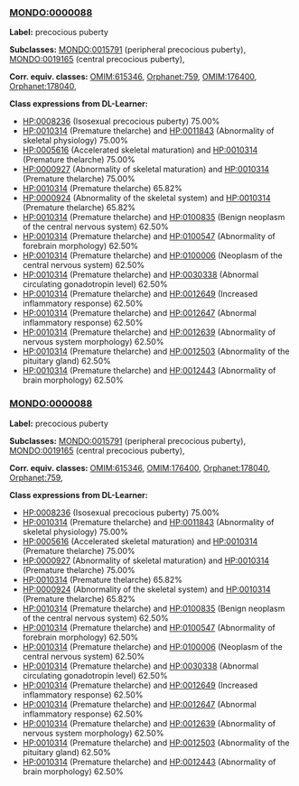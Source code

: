 
### [MONDO:0000088](http://purl.obolibrary.org/obo/MONDO_0000088)
**Label:** precocious puberty

**Subclasses:** [MONDO:0015791](http://purl.obolibrary.org/obo/MONDO_0015791) (peripheral precocious puberty), [MONDO:0019165](http://purl.obolibrary.org/obo/MONDO_0019165) (central precocious puberty), 

**Corr. equiv. classes:** [OMIM:615346](http://purl.obolibrary.org/obo/OMIM_615346), [Orphanet:759](http://www.orpha.net/ORDO/Orphanet_759), [OMIM:176400](http://purl.obolibrary.org/obo/OMIM_176400), [Orphanet:178040](http://www.orpha.net/ORDO/Orphanet_178040), 

**Class expressions from DL-Learner:**

- [HP:0008236](http://purl.obolibrary.org/obo/HP_0008236) (Isosexual precocious puberty) 75.00%
- [HP:0010314](http://purl.obolibrary.org/obo/HP_0010314) (Premature thelarche) and [HP:0011843](http://purl.obolibrary.org/obo/HP_0011843) (Abnormality of skeletal physiology) 75.00%
- [HP:0005616](http://purl.obolibrary.org/obo/HP_0005616) (Accelerated skeletal maturation) and [HP:0010314](http://purl.obolibrary.org/obo/HP_0010314) (Premature thelarche) 75.00%
- [HP:0000927](http://purl.obolibrary.org/obo/HP_0000927) (Abnormality of skeletal maturation) and [HP:0010314](http://purl.obolibrary.org/obo/HP_0010314) (Premature thelarche) 75.00%
- [HP:0010314](http://purl.obolibrary.org/obo/HP_0010314) (Premature thelarche) 65.82%
- [HP:0000924](http://purl.obolibrary.org/obo/HP_0000924) (Abnormality of the skeletal system) and [HP:0010314](http://purl.obolibrary.org/obo/HP_0010314) (Premature thelarche) 65.82%
- [HP:0010314](http://purl.obolibrary.org/obo/HP_0010314) (Premature thelarche) and [HP:0100835](http://purl.obolibrary.org/obo/HP_0100835) (Benign neoplasm of the central nervous system) 62.50%
- [HP:0010314](http://purl.obolibrary.org/obo/HP_0010314) (Premature thelarche) and [HP:0100547](http://purl.obolibrary.org/obo/HP_0100547) (Abnormality of forebrain morphology) 62.50%
- [HP:0010314](http://purl.obolibrary.org/obo/HP_0010314) (Premature thelarche) and [HP:0100006](http://purl.obolibrary.org/obo/HP_0100006) (Neoplasm of the central nervous system) 62.50%
- [HP:0010314](http://purl.obolibrary.org/obo/HP_0010314) (Premature thelarche) and [HP:0030338](http://purl.obolibrary.org/obo/HP_0030338) (Abnormal circulating gonadotropin level) 62.50%
- [HP:0010314](http://purl.obolibrary.org/obo/HP_0010314) (Premature thelarche) and [HP:0012649](http://purl.obolibrary.org/obo/HP_0012649) (Increased inflammatory response) 62.50%
- [HP:0010314](http://purl.obolibrary.org/obo/HP_0010314) (Premature thelarche) and [HP:0012647](http://purl.obolibrary.org/obo/HP_0012647) (Abnormal inflammatory response) 62.50%
- [HP:0010314](http://purl.obolibrary.org/obo/HP_0010314) (Premature thelarche) and [HP:0012639](http://purl.obolibrary.org/obo/HP_0012639) (Abnormality of nervous system morphology) 62.50%
- [HP:0010314](http://purl.obolibrary.org/obo/HP_0010314) (Premature thelarche) and [HP:0012503](http://purl.obolibrary.org/obo/HP_0012503) (Abnormality of the pituitary gland) 62.50%
- [HP:0010314](http://purl.obolibrary.org/obo/HP_0010314) (Premature thelarche) and [HP:0012443](http://purl.obolibrary.org/obo/HP_0012443) (Abnormality of brain morphology) 62.50%



### [MONDO:0000088](http://purl.obolibrary.org/obo/MONDO_0000088)
**Label:** precocious puberty

**Subclasses:** [MONDO:0015791](http://purl.obolibrary.org/obo/MONDO_0015791) (peripheral precocious puberty), [MONDO:0019165](http://purl.obolibrary.org/obo/MONDO_0019165) (central precocious puberty), 

**Corr. equiv. classes:** [OMIM:615346](http://purl.obolibrary.org/obo/OMIM_615346), [OMIM:176400](http://purl.obolibrary.org/obo/OMIM_176400), [Orphanet:178040](http://www.orpha.net/ORDO/Orphanet_178040), [Orphanet:759](http://www.orpha.net/ORDO/Orphanet_759), 

**Class expressions from DL-Learner:**

- [HP:0008236](http://purl.obolibrary.org/obo/HP_0008236) (Isosexual precocious puberty) 75.00%
- [HP:0010314](http://purl.obolibrary.org/obo/HP_0010314) (Premature thelarche) and [HP:0011843](http://purl.obolibrary.org/obo/HP_0011843) (Abnormality of skeletal physiology) 75.00%
- [HP:0005616](http://purl.obolibrary.org/obo/HP_0005616) (Accelerated skeletal maturation) and [HP:0010314](http://purl.obolibrary.org/obo/HP_0010314) (Premature thelarche) 75.00%
- [HP:0000927](http://purl.obolibrary.org/obo/HP_0000927) (Abnormality of skeletal maturation) and [HP:0010314](http://purl.obolibrary.org/obo/HP_0010314) (Premature thelarche) 75.00%
- [HP:0010314](http://purl.obolibrary.org/obo/HP_0010314) (Premature thelarche) 65.82%
- [HP:0000924](http://purl.obolibrary.org/obo/HP_0000924) (Abnormality of the skeletal system) and [HP:0010314](http://purl.obolibrary.org/obo/HP_0010314) (Premature thelarche) 65.82%
- [HP:0010314](http://purl.obolibrary.org/obo/HP_0010314) (Premature thelarche) and [HP:0100835](http://purl.obolibrary.org/obo/HP_0100835) (Benign neoplasm of the central nervous system) 62.50%
- [HP:0010314](http://purl.obolibrary.org/obo/HP_0010314) (Premature thelarche) and [HP:0100547](http://purl.obolibrary.org/obo/HP_0100547) (Abnormality of forebrain morphology) 62.50%
- [HP:0010314](http://purl.obolibrary.org/obo/HP_0010314) (Premature thelarche) and [HP:0100006](http://purl.obolibrary.org/obo/HP_0100006) (Neoplasm of the central nervous system) 62.50%
- [HP:0010314](http://purl.obolibrary.org/obo/HP_0010314) (Premature thelarche) and [HP:0030338](http://purl.obolibrary.org/obo/HP_0030338) (Abnormal circulating gonadotropin level) 62.50%
- [HP:0010314](http://purl.obolibrary.org/obo/HP_0010314) (Premature thelarche) and [HP:0012649](http://purl.obolibrary.org/obo/HP_0012649) (Increased inflammatory response) 62.50%
- [HP:0010314](http://purl.obolibrary.org/obo/HP_0010314) (Premature thelarche) and [HP:0012647](http://purl.obolibrary.org/obo/HP_0012647) (Abnormal inflammatory response) 62.50%
- [HP:0010314](http://purl.obolibrary.org/obo/HP_0010314) (Premature thelarche) and [HP:0012639](http://purl.obolibrary.org/obo/HP_0012639) (Abnormality of nervous system morphology) 62.50%
- [HP:0010314](http://purl.obolibrary.org/obo/HP_0010314) (Premature thelarche) and [HP:0012503](http://purl.obolibrary.org/obo/HP_0012503) (Abnormality of the pituitary gland) 62.50%
- [HP:0010314](http://purl.obolibrary.org/obo/HP_0010314) (Premature thelarche) and [HP:0012443](http://purl.obolibrary.org/obo/HP_0012443) (Abnormality of brain morphology) 62.50%


